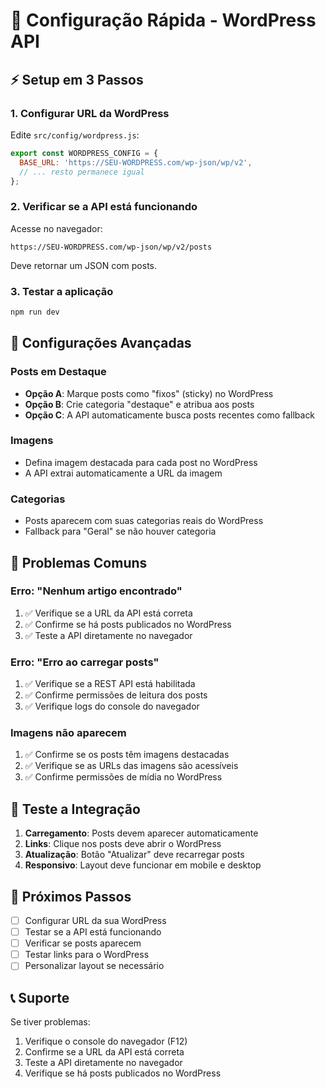 # 🚀 Configuração Rápida - WordPress API

## ⚡ Setup em 3 Passos

### 1. Configurar URL da WordPress
Edite `src/config/wordpress.js`:
```javascript
export const WORDPRESS_CONFIG = {
  BASE_URL: 'https://SEU-WORDPRESS.com/wp-json/wp/v2',
  // ... resto permanece igual
};
```

### 2. Verificar se a API está funcionando
Acesse no navegador:
```
https://SEU-WORDPRESS.com/wp-json/wp/v2/posts
```
Deve retornar um JSON com posts.

### 3. Testar a aplicação
```bash
npm run dev
```

## 🔧 Configurações Avançadas

### Posts em Destaque
- **Opção A**: Marque posts como "fixos" (sticky) no WordPress
- **Opção B**: Crie categoria "destaque" e atribua aos posts
- **Opção C**: A API automaticamente busca posts recentes como fallback

### Imagens
- Defina imagem destacada para cada post no WordPress
- A API extrai automaticamente a URL da imagem

### Categorias
- Posts aparecem com suas categorias reais do WordPress
- Fallback para "Geral" se não houver categoria

## 🚨 Problemas Comuns

### Erro: "Nenhum artigo encontrado"
1. ✅ Verifique se a URL da API está correta
2. ✅ Confirme se há posts publicados no WordPress
3. ✅ Teste a API diretamente no navegador

### Erro: "Erro ao carregar posts"
1. ✅ Verifique se a REST API está habilitada
2. ✅ Confirme permissões de leitura dos posts
3. ✅ Verifique logs do console do navegador

### Imagens não aparecem
1. ✅ Confirme se os posts têm imagens destacadas
2. ✅ Verifique se as URLs das imagens são acessíveis
3. ✅ Confirme permissões de mídia no WordPress

## 📱 Teste a Integração

1. **Carregamento**: Posts devem aparecer automaticamente
2. **Links**: Clique nos posts deve abrir o WordPress
3. **Atualização**: Botão "Atualizar" deve recarregar posts
4. **Responsivo**: Layout deve funcionar em mobile e desktop

## 🎯 Próximos Passos

- [ ] Configurar URL da sua WordPress
- [ ] Testar se a API está funcionando
- [ ] Verificar se posts aparecem
- [ ] Testar links para o WordPress
- [ ] Personalizar layout se necessário

## 📞 Suporte

Se tiver problemas:
1. Verifique o console do navegador (F12)
2. Confirme se a URL da API está correta
3. Teste a API diretamente no navegador
4. Verifique se há posts publicados no WordPress
